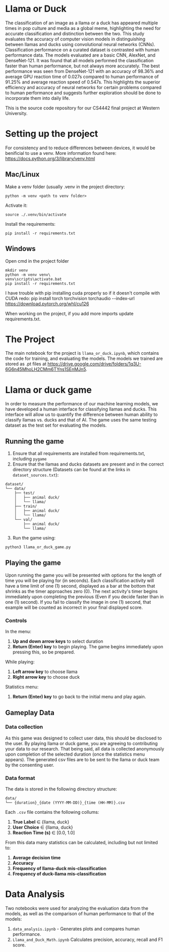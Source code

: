 # Llama or Duck
The classification of an image as a llama or a duck has appeared multiple 
times in pop culture and media as a global meme, highlighting the need for
accurate classification and distinction between the two. This study evaluates 
the accuracy of computer vision models in distinguishing between llamas and 
ducks using convolutional neural networks (CNNs). Classification performance 
on a curated dataset is contrasted with human performance data. The models
evaluated are a basic CNN, AlexNet, and DenseNet-121. It was found that all 
models performed the classification faster than human performance, but not 
always more accurately. The best performance was seen from DenseNet-121 with 
an accuracy of 98.36% and average GPU reaction time of 0.027s compared to 
human performance of 91.25% and average reaction speed of 0.547s. This 
highlights the superior efficiency and accuracy of neural networks for 
certain problems compared to human performance and suggests further exploration 
should be done to incorporate them into daily life.

This is the source code repository for our CS4442 final project at Western University.
# Setting up the project
For consistency and to reduce differences between devices, it would be benificial to use a venv. 
More information found here: https://docs.python.org/3/library/venv.html

## Mac/Linux
Make a venv folder (usually .venv in the project directory:
```
python -m venv <path to venv folder>
```
Activate it: 
```
source ./.venv/bin/activate
```
Install the requirements:
```
pip install -r requirements.txt
```

## Windows
Open cmd in the project folder

```
mkdir venv
python -m venv venv\
venv\scripts\activate.bat
pip install -r requirements.txt
```
I have trouble with pip installing cuda properly so if it doesn't compile with CUDA redo:
pip install torch torchvision torchaudio --index-url https://download.pytorch.org/whl/cu126

When working on the project, if you add more imports update requirements.txt.

# The Project
The main notebook for the project is `llama_or_duck.ipynb`, which contains the code for training,
and evaluating the models. The models we trained are stored as .pt files at https://drive.google.com/drive/folders/1q3U-6G6n45MhoLH2CMm6TYns1SEnMJn5.
# Llama or duck game
In order to measure the performance of our machine learning models, we have
developed a human interface for classifying llamas and ducks. This interface
will allow us to quantify the difference between human ability to classify llamas vs. ducks 
and that of AI. The game uses the same testing dataset as the test set for evaluating the models.
## Running the game
1. Ensure that all requirements are installed from requirements.txt, including `pygame`
2. Ensure that the llamas and ducks datasets are present and in the correct directory structure (Datasets can be found at the links in `dataset_sources.txt`):
```
dataset/
└── data/
    ├── test/
    │   ├── animal duck/
    │   └── llama/
    ├── train/
    │   ├── animal duck/
    │   └── llama/
    └── val/
        ├── animal duck/
        └── llama/
```
3. Run the game using:
```bash
python3 llama_or_duck_game.py
```
## Playing the game
Upon running the game you will be presented with options for the length of time you will
be playing for (in seconds). Each classification activity will have a time limit of one (1) second, displayed as a bar at the bottom
that shrinks as the timer approaches zero (0).
The next activity's timer begins immediately upon completing the previous (Even if you decide faster than in one (1) second).
If you fail to classify the image in one (1) second, that example will be counted as incorrect in your final displayed score.
### Controls
In the menu:
1. **Up and down arrow keys** to select duration
2. **Return (Enter) key** to begin playing. The game begins immediately upon pressing this, so be prepared.

While playing:
1. **Left arrow key** to choose llama
2. **Right arrow key** to choose duck

Statistics menu:
1. **Return (Enter) key** to go back to the initial menu and play again.

## Gameplay Data
### Data collection
As this game was designed to collect user data, this should be disclosed to the user. By playing llama
or duck game, you are agreeing to contributing your data to our research. That being said, all data is 
collected anonymously upon completion of the selected duration (once the statistics menu appears). The 
generated csv files are to be sent to the llama or duck team by the consenting user.

### Data format
The data is stored in the following directory structure:
```
data/
└── {duration}_{date (YYYY-MM-DD)}_{time (HH-MM)}.csv
```
Each `.csv` file contains the following collums:
1. **True Label** $\in$ {llama, duck}
2. **User Choice** $\in$ {llama, duck}
3. **Reaction Time (s)** $\in$ [0.0, 1.0]

From this data many statistics can be calculated, including but not limited to:
1. **Average decision time**
2. **Accuracy**
3. **Frequency of llama-duck mis-classification**
4. **Frequency of duck-llama mis-classification**

# Data Analysis
Two notebooks were used for analyzing the evaluation data from the models, as well
as the comparison of human performance to that of the models:
1. `data_analysis.ipynb` - Generates plots and compares human performance.
2. `Llama_and_Duck_Math.ipynb` Calculates precision, accuracy, recall and F1 score.

